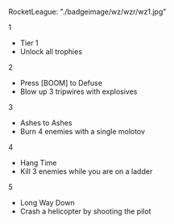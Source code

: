 RocketLeague:
"./badgeimage/wz/wzr/wz1.jpg"

1
- Tier 1
- Unlock all trophies

2
- Press [BOOM] to Defuse
- Blow up 3 tripwires with explosives

3
- Ashes to Ashes
- Burn 4 enemies with a single molotov

4
- Hang Time
- Kill 3 enemies while you are on a ladder

5
- Long Way Down
- Crash a helicopter by shooting the pilot